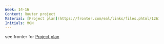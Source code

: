 ```yaml
---
Week: 14-16
Content: Router project
Material: [Project plan](https://fronter.com/eal/links/files.phtml/1261825527$31048836$/2nd+Semester/IT+Security/18S+ITT2+router+project.pdf)
Initials: MON
---
```


see fronter for [Project plan](https://fronter.com/eal/links/files.phtml/1261825527$31048836$/2nd+Semester/IT+Security/18S+ITT2+router+project.pdf)

